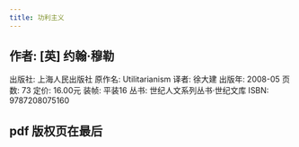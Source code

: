 ```yaml
---
title: 功利主义
---
```


## 作者:  [英] 约翰·穆勒
出版社: 上海人民出版社
原作名: Utilitarianism
译者: 徐大建
出版年: 2008-05
页数: 73
定价: 16.00元
装帧: 平装16
丛书: 世纪人文系列丛书·世纪文库
ISBN: 9787208075160
## pdf 版权页在最后
##
